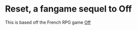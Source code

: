 # Reset, a fangame sequel to Off

This is based off the French RPG game [Off](https://off.fandom.com/wiki/OFF_Wiki)
